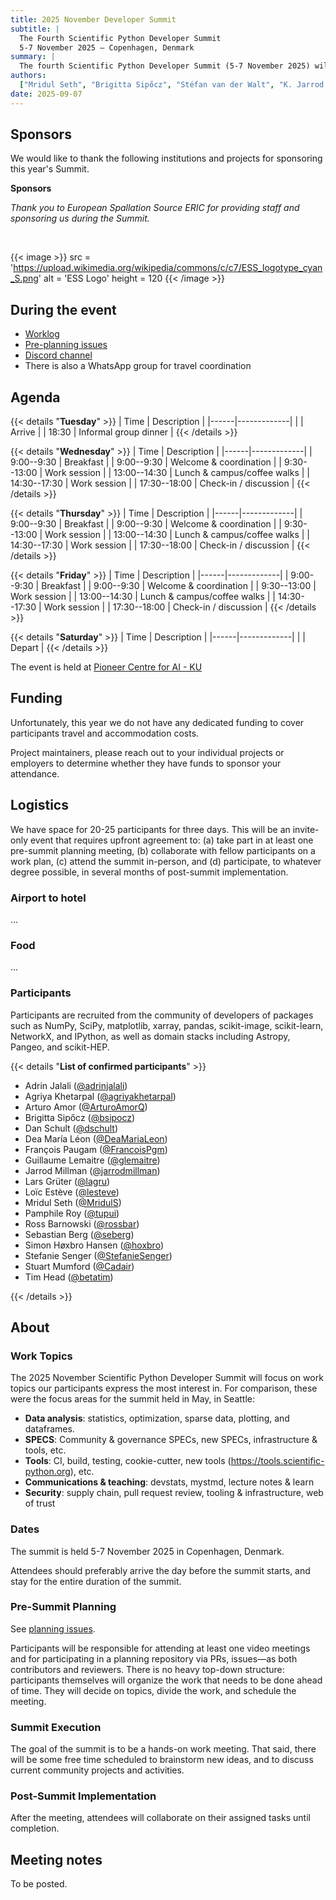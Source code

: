 ```yaml
---
title: 2025 November Developer Summit
subtitle: |
  The Fourth Scientific Python Developer Summit
  5-7 November 2025 – Copenhagen, Denmark
summary: |
  The fourth Scientific Python Developer Summit (5-7 November 2025) will be hosted in Copenhagen, Denmark. The summit will bring together participants, who will develop shared infrastructure for libraries in the Scientific Python ecosystem.
authors:
  ["Mridul Seth", "Brigitta Sipőcz", "Stéfan van der Walt", "K. Jarrod Millman"]
date: 2025-09-07
---
```


## Sponsors

We would like to thank the following institutions and projects for sponsoring this year's Summit.

**Sponsors**

_Thank you to European Spallation Source ERIC for providing staff and sponsoring us during the Summit._

<p>&nbsp;</p>

{{< image >}}
src = 'https://upload.wikimedia.org/wikipedia/commons/c/c7/ESS_logotype_cyan_S.png'
alt = 'ESS Logo'
height = 120
{{< /image >}}

## During the event

- [Worklog]()
- [Pre-planning issues](https://github.com/scientific-python/summit-2025-nov/issues/)
- [Discord channel]()
- There is also a WhatsApp group for travel coordination

## Agenda

<style type="text/css">
table {
  margin-left: 0 !important;
}
</style>

{{< details "**Tuesday**" >}}
| Time | Description |
|------|-------------|
| | Arrive |
| 18:30 | Informal group dinner |
{{< /details >}}

{{< details "**Wednesday**" >}}
| Time | Description |
|------|-------------|
| 9:00--9:30 | Breakfast |
| 9:00--9:30 | Welcome & coordination |
| 9:30--13:00 | Work session |
| 13:00--14:30 | Lunch & campus/coffee walks |
| 14:30--17:30 | Work session |
| 17:30--18:00 | Check-in / discussion |
{{< /details >}}

{{< details "**Thursday**" >}}
| Time | Description |
|------|-------------|
| 9:00--9:30 | Breakfast |
| 9:00--9:30 | Welcome & coordination |
| 9:30--13:00 | Work session |
| 13:00--14:30 | Lunch & campus/coffee walks |
| 14:30--17:30 | Work session |
| 17:30--18:00 | Check-in / discussion |
{{< /details >}}

{{< details "**Friday**" >}}
| Time | Description |
|------|-------------|
| 9:00--9:30 | Breakfast |
| 9:00--9:30 | Welcome & coordination |
| 9:30--13:00 | Work session |
| 13:00--14:30 | Lunch & campus/coffee walks |
| 14:30--17:30 | Work session |
| 17:30--18:00 | Check-in / discussion |
{{< /details >}}

{{< details "**Saturday**" >}}
| Time | Description |
|------|-------------|
| | Depart |
{{< /details >}}

</div>

The event is held at [Pioneer Centre for AI - KU](https://maps.app.goo.gl/LzAeD6L2Hw1BV2gUA)

## Funding

Unfortunately, this year we do not have any dedicated funding to cover participants travel and accommodation costs.

Project maintainers, please reach out to your individual projects or employers to determine whether they have funds to sponsor your attendance.

## Logistics

We have space for 20-25 participants for three days.
This will be an invite-only event that requires upfront agreement to:
(a) take part in at least one pre-summit planning meeting,
(b) collaborate with fellow participants on a work plan,
(c) attend the summit in-person, and
(d) participate, to whatever degree possible, in several months of post-summit implementation.

### Airport to hotel

...

### Food

...

### Participants

Participants are recruited from the community of developers of packages
such as NumPy, SciPy, matplotlib, xarray, pandas, scikit-image, scikit-learn,
NetworkX, and IPython, as well as domain stacks including Astropy, Pangeo, and
scikit-HEP.

{{< details "**List of confirmed participants**" >}}

- Adrin Jalali ([@adrinjalali](https://github.com/adrinjalali))
- Agriya Khetarpal ([@agriyakhetarpal](https://github.com/agriyakhetarpal))
- Arturo Amor ([@ArturoAmorQ](https://github.com/ArturoAmorQ))
- Brigitta Sipőcz ([@bsipocz](https://github.com/bsipocz))
- Dan Schult ([@dschult](https://github.com/dschult))
- Dea María Léon ([@DeaMariaLeon](https://github.com/DeaMariaLeon))
- François Paugam ([@FrancoisPgm](https://github.com/FrancoisPgm))
- Guillaume Lemaitre ([@glemaitre](https://github.com/glemaitre))
- Jarrod Millman ([@jarrodmillman](https://github.com/jarrodmillman))
- Lars Grüter ([@lagru](https://github.com/lagru))
- Loïc Estève ([@lesteve](https://github.com/lesteve))
- Mridul Seth ([@MridulS](https://github.com/MridulS))
- Pamphile Roy ([@tupui](https://github.com/tupui))
- Ross Barnowski ([@rossbar](https://github.com/rossbar))
- Sebastian Berg ([@seberg](https://github.com/seberg))
- Simon Høxbro Hansen ([@hoxbro](https://github.com/hoxbro))
- Stefanie Senger ([@StefanieSenger](https://github.com/StefanieSenger))
- Stuart Mumford ([@Cadair](https://github.com/Cadair))
- Tim Head ([@betatim](https://github.com/betatim))

{{< /details >}}

## About

### Work Topics

The 2025 November Scientific Python Developer Summit will focus on work topics our participants express the most interest in. For comparison, these were the focus areas for the summit held in May, in Seattle:

- **Data analysis**: statistics, optimization, sparse data, plotting, and dataframes.
- **SPECS**: Community & governance SPECs, new SPECs, infrastructure & tools, etc.
- **Tools**: CI, build, testing, cookie-cutter, new tools (https://tools.scientific-python.org), etc.
- **Communications & teaching**: devstats, mystmd, lecture notes & learn
- **Security**: supply chain, pull request review, tooling & infrastructure, web of trust

### Dates

The summit is held 5-7 November 2025 in Copenhagen, Denmark.

Attendees should preferably arrive the day before the summit starts, and stay for the entire duration of the summit.

### Pre-Summit Planning

See [planning issues](https://github.com/scientific-python/summit-2025-nov/issues).

Participants will be responsible for attending at least one video meetings and for participating in a planning repository via PRs, issues—as both contributors and reviewers.
There is no heavy top-down structure: participants themselves will organize the work that needs to be done ahead of time.
They will decide on topics, divide the work, and schedule the meeting.

### Summit Execution

The goal of the summit is to be a hands-on work meeting.
That said, there will be some free time scheduled to brainstorm new ideas, and to discuss current community projects and activities.

### Post-Summit Implementation

After the meeting, attendees will collaborate on their assigned tasks until completion.

## Meeting notes

To be posted.
